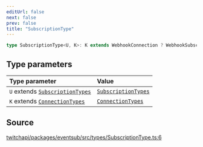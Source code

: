 ```yaml
---
editUrl: false
next: false
prev: false
title: "SubscriptionType"
---
```


```ts
type SubscriptionType<U, K>: K extends WebhookConnection ? WebhookSubscription<U> : K extends WebSocketConnection ? WebSocketSubscription<U> : WebSocketSubscription<U> & WebhookSubscription<U>;
```

## Type parameters

| Type parameter | Value |
| :------ | :------ |
| `U` extends [`SubscriptionTypes`](../enumerations/SubscriptionTypes.md) | [`SubscriptionTypes`](../enumerations/SubscriptionTypes.md) |
| `K` extends [`ConnectionTypes`](ConnectionTypes.md) | [`ConnectionTypes`](ConnectionTypes.md) |

## Source

[twitchapi/packages/eventsub/src/types/SubscriptionType.ts:6](https://github.com/pablornc/twitchapi//blob/f8a75ccd701e54db4c91e2b0128974da23f25d14/packages/eventsub/src/types/SubscriptionType.ts#L6)
